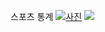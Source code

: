 스포츠 통계
[![사진](https://lh6.googleusercontent.com/-WQH-4G14xyQ/AAAAAAAAAAI/AAAAAAACAWU/2TLuSmCfh4I/s0-c-k-no-ns/photo.jpg)](https://www.youtube.com/watch?v=919hsvN5LqQ)
<a href="https://www.youtube.com/watch?v=919hsvN5LqQ"><img src="https://lh6.googleusercontent.com/-WQH-4G14xyQ/AAAAAAAAAAI/AAAAAAACAWU/2TLuSmCfh4I/s0-c-k-no-ns/photo.jpg"></a>
